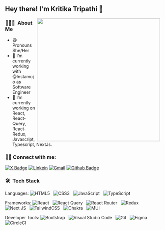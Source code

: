 <h2> Hey there! I'm Kritika Tripathi 👋</h2>

<div>
  <img align="right" src= "https://media.giphy.com/media/L1R1tvI9svkIWwpVYr/giphy.gif" width="400px"  />
</div>

<h3> 👨🏻‍💻 &nbsp;About Me </h3>

- 😄 Pronouns She/Her
- 👯 I’m currently working with @Instamojo as Software Engineer
- 🌱 I’m currently working on React, React-Query, React-Redux, Javascript, Typescript, NextJs.

### 🤝🏻 Connect with me:

<p>
  <a href="https://twitter.com/kri_tripathi"><img src="https://img.shields.io/badge/X-%23000000.svg?style=flat&logo=X&logoColor=white" alt="X Badge"/></a>
  <a href="https://www.linkedin.com/in/kritika-tripathi-a579b1aa/"><img src="https://img.shields.io/badge/-LINKEDIN-0077B5?style=flat&logo=Linkedin&logoColor=white" alt="Linkein"/></a>
  <a href="mailto:kritikaktripathi@gmail.com"><img src="https://img.shields.io/badge/-GMAIL-D14836?style=flat&logo=Gmail&logoColor=white" alt="Gmail"/></a>
  <a href="https://github.com/Kritika-Tripathi/"><img src="https://img.shields.io/badge/-GITHUB-%23121011.svg?style=flat&logo=github&logoColor=white" alt="Github Badge"/></a>
</p>

<h3> 🛠 &nbsp;Tech Stack</h3>
<div>
<p >
  
   Languages:
  ![HTML5](https://img.shields.io/badge/HTML5-%23E34F26.svg?style=flate&logo=html5&logoColor=white) &nbsp;
  ![CSS3](https://img.shields.io/badge/CSS3-%231572B6.svg?style=flat&logo=css3&logoColor=white) &nbsp;
  ![JavaScript](https://img.shields.io/badge/JAVASCRIPT-%23323330.svg?style=flat&logo=Javascript&logoColor=%23F7DF1E) &nbsp;
  ![TypeScript](https://img.shields.io/badge/TYPESCRIPT-%23007ACC.svg?style=flat&logo=typescript&logoColor=white) &nbsp;
</p>
<p>
  
   Frameworks:
  ![React](https://img.shields.io/badge/REACT-%2320232a.svg?style=flat&logo=react&logoColor=%2361DAFB) &nbsp;
  ![React Query](https://img.shields.io/badge/-REACT%20QUERY-FF4154?style=flat&logo=react%20query&logoColor=white) &nbsp;
  ![React Router](https://img.shields.io/badge/REACT_ROUTER-CA4245?style=flat&logo=react-router&logoColor=white) &nbsp;
  ![Redux](https://img.shields.io/badge/REDUX-%23593d88.svg?style=flat&logo=redux&logoColor=white) &nbsp;
  ![Next JS](https://img.shields.io/badge/NEXTJS-black?style=flat&logo=next.js&logoColor=white) &nbsp;
  ![TailwindCSS](https://img.shields.io/badge/TAILWINDCSS-%2338B2AC.svg?style=flat&logo=tailwind-css&logoColor=white) &nbsp;
  ![Chakra](https://img.shields.io/badge/-CHAKRAUI-%234ED1C5.svg?style=flat&logo=chakraui&logoColor=white) &nbsp;
  ![MUI](https://img.shields.io/badge/MATERIALUI-%230081CB.svg?style=flat&logo=mui&logoColor=white) &nbsp;
</p>
<p>
  
   Developer Tools: 
  ![Bootstrap](https://img.shields.io/badge/BOOSTRAP-%238511FA.svg?style=flat&logo=bootstrap&logoColor=white) &nbsp;
  ![Visual Studio Code](https://img.shields.io/badge/VUSAUL%20STUDIO%20CODE-0078d7.svg?style=flat&logo=visual-studio-code&logoColor=white) &nbsp;
  ![Git](https://img.shields.io/badge/GIT-%23F05033.svg?style=flat&logo=git&logoColor=white) &nbsp;
  ![Figma](https://img.shields.io/badge/FIGMA-%23F24E1E.svg?style=flat&logo=figma&logoColor=white) &nbsp;
  ![CircleCI](https://img.shields.io/badge/CIRCLE%20CI-%23161616.svg?style=flat&logo=circleci&logoColor=white) &nbsp;
</p>
 
</div>
<br/>
<br/>
